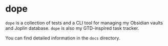 # dope

`dope` is a collection of tests and a CLI tool for managing my Obsidian vaults and Joplin database.
`dope` is also my GTD-inspired task tracker.

You can find detailed information in the `docs` directory.
